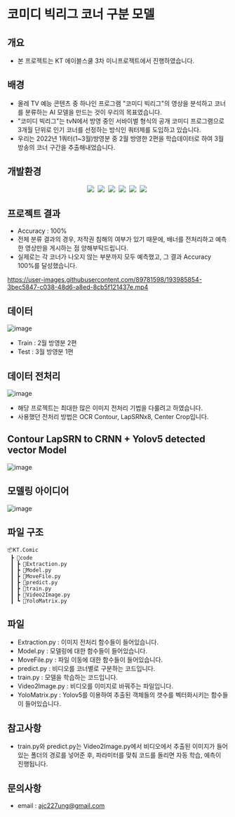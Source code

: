 # 코미디 빅리그 코너 구분 모델

## 개요
* 본 프로젝트는 KT 에이블스쿨 3차 미니프로젝트에서 진행하였습니다.

## 배경
* 올레 TV 예능 콘텐츠 중 하나인 프로그램 "코미디 빅리그"의 영상을 분석하고 코너를 분류하는 AI 모델을 만드는 것이 우리의 목표였습니다.
* "코미디 빅리그"는 tvN에서 방영 중인 서바이벌 형식의 공개 코미디 프로그램으로 3개월 단위로 인기 코너를 선정하는 방식인 쿼터제를 도입하고 있습니다.
* 우리는 2022년 1쿼터(1~3월)방영분 중 2월 방영한 2편을 학습데이터로 하여 3월 방송의 코너 구간을 추출해내었습니다.

## 개발환경
<p align="center">
  <img src="https://img.shields.io/badge/Python-3766AB?style=flat-square&logo=Python&logoColor=white"/></a>&nbsp
  <img src="https://img.shields.io/badge/TensorFlow-FF6F00?style=flat-square&logo=TensorFlow&logoColor=white"/></a>&nbsp
  <img src="https://img.shields.io/badge/pandas-150458?style=flat-square&logo=pandas&logoColor=white"/></a>&nbsp
  <img src="https://img.shields.io/badge/NumPy-013243?style=flat-square&logo=NumPy&logoColor=white"/></a>&nbsp
  <img src="https://img.shields.io/badge/scikit-learn-F7931E?style=flat-square&logo=scikit-learn&logoColor=white"/></a>&nbsp
  <img src="https://img.shields.io/badge/-matplotlib-blue"/></a>&nbsp
</p>

## 프로젝트 결과
- Accuracy  : 100%
- 전체 분류 결과의 경우, 저작권 침해의 여부가 있기 때문에, 배너를 전처리하고 예측한 영상만을 게시하는 점 양해부탁드립니다.
- 실제로는 각 코너가 나오지 않는 부분까지 모두 예측했고, 그 결과 Accuracy 100%를 달성했습니다.

https://user-images.githubusercontent.com/89781598/193985854-3bec5847-c038-48d6-a8ed-8cb5f121437e.mp4

## 데이터
![image](https://user-images.githubusercontent.com/89781598/193987096-c9b50744-2285-4b3f-ad20-0ddde98dc36b.png)

* Train : 2월 방영분 2편
* Test  : 3월 방영분 1편

## 데이터 전처리
![image](https://user-images.githubusercontent.com/89781598/193987209-1f3edea9-8693-4904-a084-ef622ad91cd6.png)

- 해당 프로젝트는 최대한 많은 이미지 전처리 기법을 다룰려고 하였습니다.
- 사용했던 전처리 방법은 OCR Contour, LapSRNx8, Center Crop입니다.

## Contour LapSRN to CRNN + Yolov5 detected vector Model
![image](https://user-images.githubusercontent.com/89781598/193987343-e6126f34-7153-4493-9de3-4cbdda67b3d7.png)

## 모델링 아이디어
![image](https://user-images.githubusercontent.com/89781598/193987250-1259d195-909a-4679-969b-39665732bf83.png)

## 파일 구조
```
📦KT.Comic
 ┣ 📂code
 ┃ ┣ 📜Extraction.py
 ┃ ┣ 📜Model.py
 ┃ ┣ 📜MoveFile.py
 ┃ ┣ 📜predict.py
 ┃ ┣ 📜train.py
 ┃ ┣ 📜Video2Image.py
 ┃ ┗ 📜YoloMatrix.py
```
## 파일 
- Extraction.py : 이미지 전처리 함수들이 들어있습니다.
- Model.py : 모델링에 대한 함수들이 들어있습니다.
- MoveFile.py : 파일 이동에 대한 함수들이 들어있습니다.
- predict.py : 비디오를 코너별로 구분하는 코드입니다.
- train.py : 모델을 학습하는 코드입니다.
- Video2Image.py : 비디오를 이미지로 바꿔주는 파일입니다.
- YoloMatrix.py : Yolov5를 이용하여 추출된 객체들의 갯수를 벡터화시키는 함수들이 들어있습니다.

## 참고사항
- train.py와 predict.py는 Video2Image.py에서 비디오에서 추출된 이미지가 들어있는 폴더의 경로를 넣어준 후, 파라미터를 맞춰 코드를 돌리면 자동 학습, 예측이 진행됩니다.

## 문의사항
* email : ajc227ung@gmail.com
